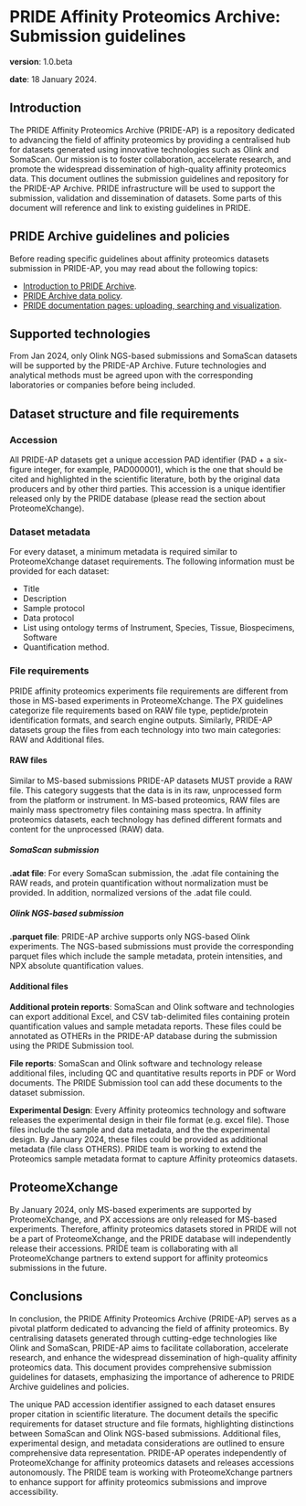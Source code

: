 # PRIDE Affinity Proteomics Archive: Submission guidelines
**version**: 1.0.beta

**date**: 18 January 2024. 

## Introduction 

The PRIDE Affinity Proteomics Archive (PRIDE-AP) is a repository dedicated to advancing the field of affinity proteomics by providing a centralised hub for datasets generated using innovative technologies such as Olink and SomaScan. Our mission is to foster collaboration, accelerate research, and promote the widespread dissemination of high-quality affinity proteomics data. This document outlines the submission guidelines and repository for the PRIDE-AP Archive. PRIDE infrastructure will be used to support the submission, validation and dissemination of datasets. Some parts of this document will reference and link to existing guidelines in PRIDE.

## PRIDE Archive guidelines and policies

Before reading specific guidelines about affinity proteomics datasets submission in PRIDE-AP, you may read about the following topics: 

- [Introduction to PRIDE Archive](https://www.ebi.ac.uk/pride/markdownpage/intropride).
- [PRIDE Archive data policy](https://www.ebi.ac.uk/pride/markdownpage/datapolicy). 
- [PRIDE documentation pages: uploading, searching and visualization](https://www.ebi.ac.uk/pride/markdownpage/documentationpage).
  
## Supported technologies

From Jan 2024, only Olink NGS-based submissions and SomaScan datasets will be supported by the PRIDE-AP Archive. Future technologies and analytical methods must be agreed upon with the corresponding laboratories or companies before being included.

## Dataset structure and file requirements

### Accession

All PRIDE-AP datasets get a unique accession PAD identifier (PAD + a six-figure integer, for example, PAD000001), which is the one that should be cited and highlighted in the scientific literature, both by the original data producers and by other third parties. This accession is a unique identifier released only by the PRIDE database (please read the section about ProteomeXchange). 

### Dataset metadata

For every dataset, a minimum metadata is required similar to ProteomeXchange dataset requirements. The following information must be provided for each dataset: 
- Title
- Description
- Sample protocol
- Data protocol
- List using ontology terms of Instrument, Species, Tissue, Biospecimens, Software
- Quantification method. 

### File requirements

PRIDE affinity proteomics experiments file requirements are different from those in MS-based experiments in ProteomeXchange. The PX guidelines categorize file requirements based on RAW file type, peptide/protein identification formats, and search engine outputs. Similarly, PRIDE-AP datasets group the files from each technology into two main categories: RAW and Additional files. 

#### RAW files

Similar to MS-based submissions PRIDE-AP datasets MUST provide a RAW file. This category suggests that the data is in its raw, unprocessed form from the platform or instrument. In MS-based proteomics, RAW files are mainly mass spectrometry files containing mass spectra. In affinity proteomics datasets, each technology has defined different formats and content for the unprocessed (RAW) data.  

##### SomaScan submission
**.adat file**: For every SomaScan submission, the .adat file containing the RAW reads, and protein quantification without normalization must be provided. In addition, normalized versions of the .adat file could. 

##### Olink NGS-based submission
**.parquet file**: PRIDE-AP archive supports only NGS-based Olink experiments. The NGS-based submissions must provide the corresponding parquet files which include the sample metadata, protein intensities, and  NPX absolute quantification values. 

#### Additional files

**Additional protein reports**: SomaScan and Olink software and technologies can export additional Excel, and CSV tab-delimited files containing protein quantification values and sample metadata reports. These files could be annotated as OTHERs in the PRIDE-AP database during the submission using the PRIDE Submission tool. 

**File reports**: SomaScan and Olink software and technology release additional files, including QC and quantitative results reports in PDF or Word documents. The PRIDE Submission tool can add these documents to the dataset submission.  

**Experimental Design**: Every Affinity proteomics technology and software releases the experimental design in their file format (e.g. excel file). Those files include the sample and data metadata, and the the experimental design. By January 2024, these files could be provided as additional metadata (file class OTHERS). PRIDE team is working to extend the Proteomics sample metadata format to capture Affinity proteomics datasets.   

## ProteomeXchange

By January 2024, only MS-based experiments are supported by ProteomeXchange, and  PX accessions are only released for MS-based experiments. Therefore, affinity proteomics datasets stored in PRIDE will not be a part of ProteomeXchange, and the PRIDE database will independently release their accessions. PRIDE team is collaborating with all ProteomeXchange partners to extend support for affinity proteomics submissions in the future. 

## Conclusions
In conclusion, the PRIDE Affinity Proteomics Archive (PRIDE-AP) serves as a pivotal platform dedicated to advancing the field of affinity proteomics. By centralising datasets generated through cutting-edge technologies like Olink and SomaScan, PRIDE-AP aims to facilitate collaboration, accelerate research, and enhance the widespread dissemination of high-quality affinity proteomics data. This document provides comprehensive submission guidelines for datasets, emphasizing the importance of adherence to PRIDE Archive guidelines and policies. 

The unique PAD accession identifier assigned to each dataset ensures proper citation in scientific literature. The document details the specific requirements for dataset structure and file formats, highlighting distinctions between SomaScan and Olink NGS-based submissions. Additional files, experimental design, and metadata considerations are outlined to ensure comprehensive data representation. PRIDE-AP operates independently of ProteomeXchange for affinity proteomics datasets and releases accessions autonomously. The PRIDE team is working with ProteomeXchange partners to enhance support for affinity proteomics submissions and improve accessibility.
